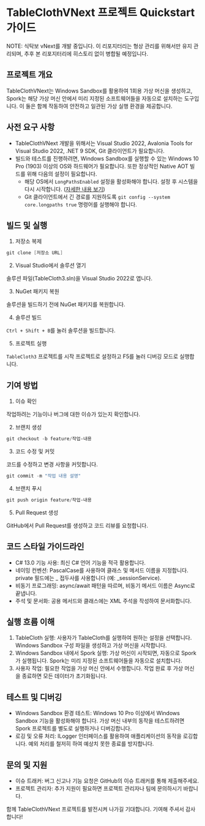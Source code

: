 ﻿# TableClothVNext 프로젝트 Quickstart 가이드

NOTE: 식탁보 vNext를 개발 중입니다. 이 리포지터리는 형상 관리를 위해서만 유지 관리되며, 추후 본 리포지터리에 히스토리 없이 병합될 예정입니다.

## 프로젝트 개요

TableClothVNext는 Windows Sandbox를 활용하여 1회용 가상 머신을 생성하고, Spork는 해당 가상 머신 안에서 미리 지정된 소프트웨어들을 자동으로 설치하는 도구입니다. 이 둘은 함께 작동하여 안전하고 일관된 가상 실행 환경을 제공합니다.

## 사전 요구 사항

- TableClothVNext 개발을 위해서는 Visual Studio 2022, Avalonia Tools for Visual Studio 2022, .NET 9 SDK, Git 클라이언트가 필요합니다.
- 빌드와 테스트를 진행하려면, Windows Sandbox를 실행할 수 있는 Windows 10 Pro (1903) 이상의 OS와 하드웨어가 필요합니다. 또한 정상적인 Native AOT 빌드를 위해 다음의 설정이 필요합니다.
  - 해당 OS에서 `LongPathsEnabled` 설정을 활성화해야 합니다. 설정 후 시스템을 다시 시작합니다. ([자세한 내용 보기](https://learn.microsoft.com/ko-kr/windows/win32/fileio/maximum-file-path-limitation#enable-long-paths-in-windows-10-version-1607-and-later))
  - Git 클라이언트에서 긴 경로를 지원하도록 `git config --system core.longpaths true` 명령어를 실행해야 합니다.

## 빌드 및 실행

1. 저장소 복제

```powershell
git clone [저장소 URL]
```

2. Visual Studio에서 솔루션 열기

솔루션 파일(TableCloth3.sln)을 Visual Studio 2022로 엽니다.

3. NuGet 패키지 복원

솔루션을 빌드하기 전에 NuGet 패키지를 복원합니다.

4. 솔루션 빌드

`Ctrl + Shift + B`를 눌러 솔루션을 빌드합니다.

5. 프로젝트 실행

`TableCloth3` 프로젝트를 시작 프로젝트로 설정하고 F5를 눌러 디버깅 모드로 실행합니다.

## 기여 방법

1. 이슈 확인

작업하려는 기능이나 버그에 대한 이슈가 있는지 확인합니다.

2. 브랜치 생성

```powershell
git checkout -b feature/작업-내용
```

3. 코드 수정 및 커밋

코드를 수정하고 변경 사항을 커밋합니다.

```powershell
git commit -m "작업 내용 설명"
```

4. 브랜치 푸시

```powershell
git push origin feature/작업-내용
```

5. Pull Request 생성

GitHub에서 Pull Request를 생성하고 코드 리뷰를 요청합니다.

## 코드 스타일 가이드라인

- C# 13.0 기능 사용: 최신 C# 언어 기능을 적극 활용합니다.
- 네이밍 컨벤션: PascalCase를 사용하여 클래스 및 메서드 이름을 지정합니다. private 필드에는 _ 접두사를 사용합니다 (예: _sessionService).
- 비동기 프로그래밍: async/await 패턴을 따르며, 비동기 메서드 이름은 Async로 끝냅니다.
- 주석 및 문서화: 공용 메서드와 클래스에는 XML 주석을 작성하여 문서화합니다.

## 실행 흐름 이해

1. TableCloth 실행: 사용자가 TableCloth를 실행하여 원하는 설정을 선택합니다. Windows Sandbox 구성 파일을 생성하고 가상 머신을 시작합니다.
2. Windows Sandbox 내에서 Spork 실행: 가상 머신이 시작되면, 자동으로 Spork가 실행됩니다. Spork는 미리 지정된 소프트웨어들을 자동으로 설치합니다.
3. 사용자 작업: 필요한 작업을 가상 머신 안에서 수행합니다. 작업 완료 후 가상 머신을 종료하면 모든 데이터가 초기화됩니다.

## 테스트 및 디버깅

- Windows Sandbox 환경 테스트: Windows 10 Pro 이상에서 Windows Sandbox 기능을 활성화해야 합니다. 가상 머신 내부의 동작을 테스트하려면 Spork 프로젝트를 별도로 실행하거나 디버깅합니다.
- 로깅 및 오류 처리: ILogger 인터페이스를 활용하여 애플리케이션의 동작을 로깅합니다. 예외 처리를 철저히 하여 예상치 못한 종료를 방지합니다.

## 문의 및 지원

- 이슈 트래커: 버그 신고나 기능 요청은 GitHub의 이슈 트래커를 통해 제출해주세요.
- 프로젝트 관리자: 추가 지원이 필요하면 프로젝트 관리자나 팀에 문의하시기 바랍니다.

함께 TableClothVNext 프로젝트를 발전시켜 나가길 기대합니다. 기여해 주셔서 감사합니다!
